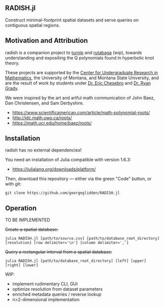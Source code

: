 RADISH.jl
--
Construct minimal-footprint spatial datasets and serve queries on contiguous spatial regions.

## Motivation and Attribution
radish is a companion project to <a href="https://github.com/archmagethanos/turnip">turnip</a> and <a href="https://github.com/georgeglidden/rutabaga">rutabaga</a> (wip), towards understanding and expositing the Q polynomials found in hyperbolic knot theory.

These projects are supported by the <a href="http://urmath.org/curm/">Center for Undergraduate Research in Mathematics</a>, the University of Montana, and Montana State University, and are the result of work by students under <a href="https://www.umt.edu/people/Chesebro">Dr. Eric Chesebro</a> and <a href="https://math.montana.edu/rgrady/">Dr. Ryan Grady</a>.

We were inspired by the art and artful math communication of John Baez, Dan Christensen, and Sam Derbyshire.
* https://www.scientificamerican.com/article/math-polynomial-roots/
* http://jdc.math.uwo.ca/roots/
* https://math.ucr.edu/home/baez/roots/

## Installation
radish has no external dependencies!

You need an installation of Julia compatible with version 1.6.3:
* https://julialang.org/downloads/platform/

Then, download this repository &mdash; either via the green "Code" button, or with git:

`git clone https://github.com/georgeglidden/RADISH.jl`


## Operation

TO BE IMPLEMENTED

~~Create a spatial database:~~

`julia RADISH.jl [path/to/source.csv] [path/to/database_root_directory] [resolution] [row delimiter='\n'] [column delimiter=',']`

~~Query a rectangular interval from a spatial database:~~

`julia RADISH.jl [path/to/database_root_directory] [left] [upper] [right] [lower]`

WIP:
* implement rudimentary CLI, GUI
* optimize resolution from dataset parameters
* enriched metadata queries / reverse lookup
* n>2-dimensional implementation
